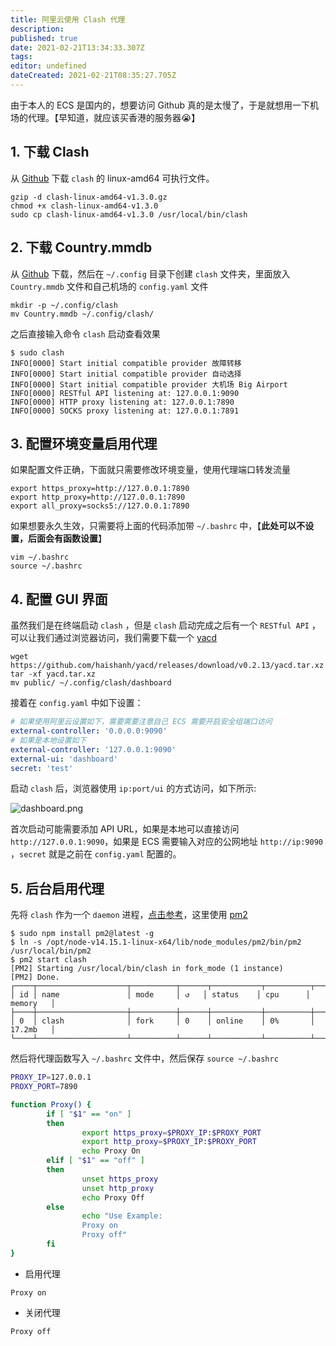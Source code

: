 ```yaml
---
title: 阿里云使用 Clash 代理
description: 
published: true
date: 2021-02-21T13:34:33.307Z
tags: 
editor: undefined
dateCreated: 2021-02-21T08:35:27.705Z
---
```


由于本人的 ECS 是国内的，想要访问 Github 真的是太慢了，于是就想用一下机场的代理。【早知道，就应该买香港的服务器😭】

## 1. 下载 Clash

从 [Github](https://github.com/Dreamacro/clash/releases/tag/v1.3.0) 下载 `clash` 的 linux-amd64 可执行文件。

```shell
gzip -d clash-linux-amd64-v1.3.0.gz
chmod +x clash-linux-amd64-v1.3.0
sudo cp clash-linux-amd64-v1.3.0 /usr/local/bin/clash
```

## 2. 下载 Country.mmdb

从 [Github](https://github.com/Dreamacro/maxmind-geoip/releases/tag/20201212) 下载，然后在 `~/.config` 目录下创建 `clash` 文件夹，里面放入 `Country.mmdb` 文件和自己机场的 `config.yaml` 文件

```shell
mkdir -p ~/.config/clash
mv Country.mmdb ~/.config/clash/
```

之后直接输入命令 `clash` 启动查看效果

```shell
$ sudo clash
INFO[0000] Start initial compatible provider 故障转移
INFO[0000] Start initial compatible provider 自动选择
INFO[0000] Start initial compatible provider 大机场 Big Airport
INFO[0000] RESTful API listening at: 127.0.0.1:9090
INFO[0000] HTTP proxy listening at: 127.0.0.1:7890
INFO[0000] SOCKS proxy listening at: 127.0.0.1:7891
```

## 3. 配置环境变量启用代理

如果配置文件正确，下面就只需要修改环境变量，使用代理端口转发流量

```shell
export https_proxy=http://127.0.0.1:7890
export http_proxy=http://127.0.0.1:7890
export all_proxy=socks5://127.0.0.1:7890
```

如果想要永久生效，只需要将上面的代码添加带 `~/.bashrc` 中，【**此处可以不设置，后面会有函数设置**】

```shell
vim ~/.bashrc
source ~/.bashrc
```

## 4. 配置 GUI 界面

虽然我们是在终端启动 `clash` ，但是 `clash` 启动完成之后有一个 `RESTful API` ，可以让我们通过浏览器访问，我们需要下载一个 [yacd](https://github.com/haishanh/yacd/releases/tag/v0.2.13)

```shell
wget https://github.com/haishanh/yacd/releases/download/v0.2.13/yacd.tar.xz
tar -xf yacd.tar.xz
mv public/ ~/.config/clash/dashboard
```

接着在 `config.yaml` 中如下设置：

```yaml
# 如果使用阿里云设置如下，需要需要注意自己 ECS 需要开启安全组端口访问
external-controller: '0.0.0.0:9090'
# 如果是本地设置如下
external-controller: '127.0.0.1:9090'
external-ui: 'dashboard'
secret: 'test'
```

启动 `clash` 后，浏览器使用 `ip:port/ui` 的方式访问，如下所示:

![dashboard.png](/tools/阿里云使用clash代理/dashboard.png)

首次启动可能需要添加 API URL，如果是本地可以直接访问 `http://127.0.0.1:9090`，如果是 ECS 需要输入对应的公网地址 `http://ip:9090` ，`secret` 就是之前在 `config.yaml` 配置的。

## 5. 后台启用代理

先将 `clash` 作为一个 `daemon` 进程，[点击参考](https://github.com/Dreamacro/clash/wiki/clash-as-a-daemon)，这里使用 [pm2](https://getpm2.com/)

```shell
$ sudo npm install pm2@latest -g
$ ln -s /opt/node-v14.15.1-linux-x64/lib/node_modules/pm2/bin/pm2 /usr/local/bin/pm2
$ pm2 start clash
[PM2] Starting /usr/local/bin/clash in fork_mode (1 instance)
[PM2] Done.
┌────┬────────────────────┬──────────┬──────┬───────────┬──────────┬──────────┐
│ id │ name               │ mode     │ ↺   │ status    │ cpu      │ memory   │
├────┼────────────────────┼──────────┼──────┼───────────┼──────────┼──────────┤
│ 0  │ clash              │ fork     │ 0    │ online    │ 0%       │ 17.2mb   │
└────┴────────────────────┴──────────┴──────┴───────────┴──────────┴──────────┘
```

然后将代理函数写入 `~/.bashrc` 文件中，然后保存 `source ~/.bashrc`

```bash
PROXY_IP=127.0.0.1
PROXY_PORT=7890

function Proxy() {
        if [ "$1" == "on" ]
        then
                export https_proxy=$PROXY_IP:$PROXY_PORT
                export http_proxy=$PROXY_IP:$PROXY_PORT
                echo Proxy On
        elif [ "$1" == "off" ]
        then
                unset https_proxy
                unset http_proxy
                echo Proxy Off
        else
                echo "Use Example:
                Proxy on
                Proxy off"
        fi
}
```

- 启用代理

```shell
Proxy on
```

- 关闭代理

```shell
Proxy off
```
